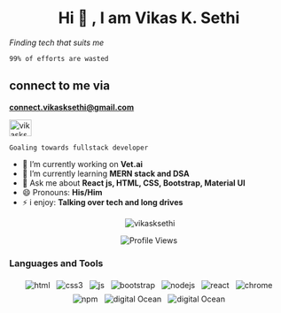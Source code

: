 <h1 align="center"> Hi 👋 , I am Vikas K. Sethi</h1>

*Finding tech that suits me*


```99% of efforts are wasted```


## connect to me via
**connect.vikasksethi@gmail.com**
<p >
<a href="https://twitter.com/vikassethi_" target="blank"><img src="https://cdn.jsdelivr.net/npm/simple-icons@3.0.1/icons/twitter.svg" alt="vikasksethi" height="30" width="40"></img></a>
</p>


```Goaling towards fullstack developer```

- 🔭 I’m currently working on **Vet.ai**
- 🌱 I’m currently learning **MERN stack and DSA**
- 💬 Ask me about **React js, HTML, CSS, Bootstrap, Material UI**
- 😄 Pronouns: **His/Him**
- ⚡ i enjoy: **Talking over tech and long drives**

<p align="center">&nbsp;<img align="center" src="https://github-readme-stats.vercel.app/api?username=vikassethi09&show_icons=true&theme=dark&locale=en" alt="vikasksethi" /></p>

<p align="center"> <img src="https://komarev.com/ghpvc/?username=vikassethi09&label=Views&color=blue&style=plastic" alt="Profile Views" /> </p>
<h3>Languages and Tools</h3>
<p align="center">
  <!-- For more icons please follow  https://github.com/MikeCodesDotNET/ColoredBadges -->
  <img src="https://raw.githubusercontent.com/babayaga110/babayaga110/master/svg/dev/languages/html.svg" alt="html" style="vertical-align:top; margin:4px">  
  <img src="https://raw.githubusercontent.com/babayaga110/babayaga110/master/svg/dev/languages/css3.svg" alt="css3" style="vertical-align:top; margin:4px">  
  <img src="https://raw.githubusercontent.com/babayaga110/babayaga110/master/svg/dev/languages/js.svg" alt="js" style="vertical-align:top; margin:4px">
  <img src="https://raw.githubusercontent.com/babayaga110/babayaga110/master/svg/dev/frameworks/bootstrap.svg" alt="bootstrap" style="vertical-align:top; margin:4px">
  <img src="https://raw.githubusercontent.com/babayaga110/babayaga110/master/svg/dev/frameworks/nodejs.svg" alt="nodejs" style="vertical-align:top; margin:4px">
  <img src="https://raw.githubusercontent.com/babayaga110/babayaga110/master/svg/dev/frameworks/react.svg" alt="react" style="vertical-align:top; margin:4px">
  <img src="https://raw.githubusercontent.com/babayaga110/babayaga110/master/svg/dev/misc/chrome.svg" alt="chrome" style="vertical-align:top; margin:4px">
  <img src="https://raw.githubusercontent.com/babayaga110/babayaga110/master/svg/dev/services/npm.svg" alt="npm" style="vertical-align:top; margin:4px">
  <img src="https://raw.githubusercontent.com/MikeCodesDotNET/ColoredBadges/4a38660afb7be89a6032218589b4454a1285c7f8/svg/dev/services/digitalocean.svg" alt="digital Ocean" style="vertical-align:top; margin:4px">
  <img src="https://raw.githubusercontent.com/MikeCodesDotNET/ColoredBadges/4a38660afb7be89a6032218589b4454a1285c7f8/svg/dev/languages/java.svg" alt="digital Ocean" style="vertical-align:top; margin:4px">
</p>
